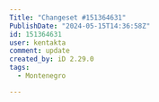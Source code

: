 ```yaml
---
Title: "Changeset #151364631"
PublishDate: "2024-05-15T14:36:58Z"
id: 151364631
user: kentakta
comment: update
created_by: iD 2.29.0
tags:
  - Montenegro

---
```


